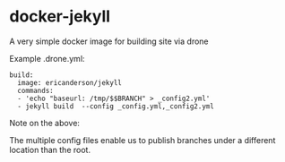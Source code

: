 # docker-jekyll
A very simple docker image for building site via drone

Example .drone.yml:

    build:
      image: ericanderson/jekyll
      commands:
      - 'echo "baseurl: /tmp/$$BRANCH" > _config2.yml'
      - jekyll build  --config _config.yml,_config2.yml

Note on the above:

The multiple config files enable us to publish branches under a different location than the root.
